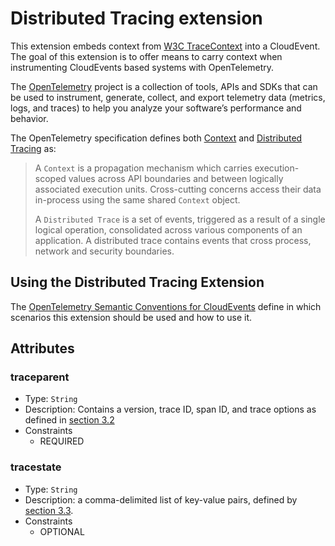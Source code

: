 # Distributed Tracing extension

This extension embeds context from
[W3C TraceContext](https://www.w3.org/TR/trace-context/) into a CloudEvent.
The goal of this extension is to offer means to carry context when instrumenting
CloudEvents based systems with OpenTelemetry.

The [OpenTelemetry](https://opentelemetry.io/) project is a collection
of tools, APIs and SDKs that can be used to instrument, generate, collect,
and export telemetry data (metrics, logs, and traces) to help you
analyze your software’s performance and behavior.

The OpenTelemetry specification defines both
[Context](https://github.com/open-telemetry/opentelemetry-specification/blob/v1.8.0/specification/context/context.md#overview)
and
[Distributed Tracing](https://github.com/open-telemetry/opentelemetry-specification/blob/v1.8.0/specification/overview.md#tracing-signal)
as:

> A `Context` is a propagation mechanism which carries execution-scoped values across
 API boundaries and between logically associated execution units. Cross-cutting
 concerns access their data in-process using the same shared `Context` object.
>
> A `Distributed Trace` is a set of events, triggered as a result of a single
 logical operation, consolidated across various components of an application.
 A distributed trace contains events that cross process, network and security boundaries.

## Using the Distributed Tracing Extension

The
[OpenTelemetry Semantic Conventions for CloudEvents](https://github.com/open-telemetry/opentelemetry-specification/blob/v1.9.0/specification/trace/semantic_conventions/cloudevents.md)
define in which scenarios this extension should be used and how to use it.

## Attributes

### traceparent

- Type: `String`
- Description: Contains a version, trace ID, span ID, and trace options as
  defined in [section 3.2](https://www.w3.org/TR/trace-context/#traceparent-header)
- Constraints
  - REQUIRED

### tracestate

- Type: `String`
- Description: a comma-delimited list of key-value pairs, defined by
  [section 3.3](https://www.w3.org/TR/trace-context/#tracestate-header).
- Constraints
  - OPTIONAL
